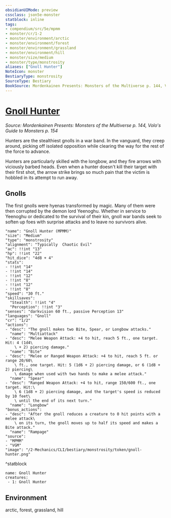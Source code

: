 ```yaml
---
obsidianUIMode: preview
cssclass: json5e-monster
statblock: inline
tags:
- compendium/src/5e/mpmm
- monster/cr/1-2
- monster/environment/arctic
- monster/environment/forest
- monster/environment/grassland
- monster/environment/hill
- monster/size/medium
- monster/type/monstrosity
aliases: ["Gnoll Hunter"]
NoteIcon: monster
BestiaryType: monstrosity
SourceType: Bestiary
BookSource: Mordenkainen Presents: Monsters of the Multiverse p. 144, Volo's Guide to Monsters p. 154
---
```

# [Gnoll Hunter](2-Mechanics/CLI/bestiary/monstrosity/gnoll-hunter-mpmm.md)
*Source: Mordenkainen Presents: Monsters of the Multiverse p. 144, Volo's Guide to Monsters p. 154*  

Hunters are the stealthiest gnolls in a war band. In the vanguard, they creep around, picking off isolated opposition while clearing the way for the rest of the force to advance.

Hunters are particularly skilled with the longbow, and they fire arrows with viciously barbed heads. Even when a hunter doesn't kill their target with their first shot, the arrow strike brings so much pain that the victim is hobbled in its attempt to run away.

## Gnolls

The first gnolls were hyenas transformed by magic. Many of them were then corrupted by the demon lord Yeenoghu. Whether in service to Yeenoghu or dedicated to the survival of their kin, gnoll war bands seek to soften up foes with surprise attacks and to leave no survivors alive.

```statblock
"name": "Gnoll Hunter (MPMM)"
"size": "Medium"
"type": "monstrosity"
"alignment": "Typically  Chaotic Evil"
"ac": !!int "13"
"hp": !!int "22"
"hit_dice": "4d8 + 4"
"stats":
- !!int "14"
- !!int "14"
- !!int "12"
- !!int "8"
- !!int "12"
- !!int "8"
"speed": "30 ft."
"skillsaves":
  "Stealth": !!int "4"
  "Perception": !!int "3"
"senses": "darkvision 60 ft., passive Perception 13"
"languages": "Gnoll"
"cr": "1/2"
"actions":
- "desc": "The gnoll makes two Bite, Spear, or Longbow attacks."
  "name": "Multiattack"
- "desc": "Melee Weapon Attack: +4 to hit, reach 5 ft., one target. Hit: 4 (1d4\
    \ + 2) piercing damage."
  "name": "Bite"
- "desc": "Melee or Ranged Weapon Attack: +4 to hit, reach 5 ft. or range 20/60\
    \ ft., one target. Hit: 5 (1d6 + 2) piercing damage, or 6 (1d8 + 2) piercing\
    \ damage when used with two hands to make a melee attack."
  "name": "Spear"
- "desc": "Ranged Weapon Attack: +4 to hit, range 150/600 ft., one target. Hit:\
    \ 6 (1d8 + 2) piercing damage, and the target's speed is reduced by 10 feet\
    \ until the end of its next turn."
  "name": "Longbow"
"bonus_actions":
- "desc": "After the gnoll reduces a creature to 0 hit points with a melee attack\
    \ on its turn, the gnoll moves up to half its speed and makes a Bite attack."
  "name": "Rampage"
"source":
- "MPMM"
- "VGM"
"image": "/2-Mechanics/CLI/bestiary/monstrosity/token/gnoll-hunter.png"
```
^statblock

```encounter-table
name: Gnoll Hunter
creatures:
 - 1: Gnoll Hunter
```

## Environment

arctic, forest, grassland, hill